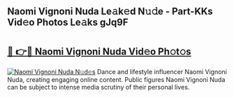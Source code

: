 ## Naomi Vignoni Nuda Le𝚊k𝚎d N𝚞𝚍e - Part-KKs Vid𝚎o Photos Le𝚊ks gJq9F

# <h2><a href="http://fbdg06.evod.top/?m=Naomi+Vignoni+Nuda">🔗 👉🔴 Naomi Vignoni Nuda Vid𝚎o Ph𝚘t𝚘s</a></h2>

[![Naomi Vignoni Nuda N𝚞d𝚎s](https://i.imgur.com/8V9OHl7.gif)](http://fbdg06.evod.top/?m=Naomi+Vignoni+Nuda)
Dance and lifestyle influencer Naomi Vignoni Nuda, creating engaging online content. Public figures Naomi Vignoni Nuda can be subject to intense media scrutiny of their personal lives. 
